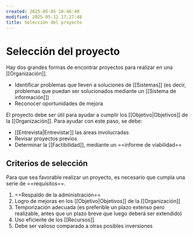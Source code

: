 ```yaml
---
created: 2025-05-05 10:46:49
modified: 2025-05-12 17:27:48
title: Selección del proyecto
---
```


# Selección del proyecto

Hay dos grandes formas de encontrar proyectos para realizar en una [[Organización]].

- Identificar problemas que lleven a soluciones de [[Sistemas]] (es decir, problemas que puedan ser solucionados mediante un [[Sistema de información]])
- Reconocer oportunidades de mejora

El proyecto debe ser útil para ayudar a cumplir los [[Objetivo|Objetivos]] de la [[Organización]]. Para ayudar con este paso, se debe:

- [[Entrevista|Entrevistar]] las áreas involucradas
- Revisar proyectos previos
- Determinar la [[Factibilidad]], mediante un ==informe de viabilidad==

## Criterios de selección

Para que sea favorable realizar un proyecto, es necesario que cumpla una serie de ==requisitos==.

1. ==Respaldo de la administración==
2. Logro de mejoras en los [[Objetivo|Objetivos]] de la [[Organización]]
3. Temporización adecuada (es preferible un plazo extenso pero realizable, antes que un plazo breve que luego deberá ser extendido)
4. Uso eficiente de los [[Recursos]]
5. Debe ser valioso comparado a otras posibles inversiones
